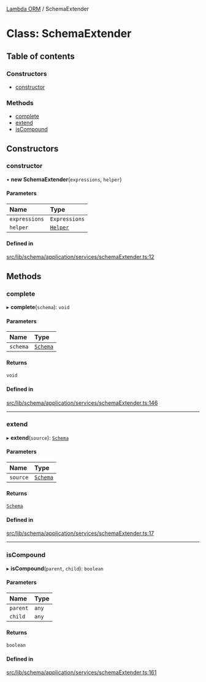 [Lambda ORM](../README.md) / SchemaExtender

# Class: SchemaExtender

## Table of contents

### Constructors

- [constructor](SchemaExtender.md#constructor)

### Methods

- [complete](SchemaExtender.md#complete)
- [extend](SchemaExtender.md#extend)
- [isCompound](SchemaExtender.md#iscompound)

## Constructors

### constructor

• **new SchemaExtender**(`expressions`, `helper`)

#### Parameters

| Name | Type |
| :------ | :------ |
| `expressions` | `Expressions` |
| `helper` | [`Helper`](Helper.md) |

#### Defined in

[src/lib/schema/application/services/schemaExtender.ts:12](https://github.com/FlavioLionelRita/lambdaorm/blob/0b03cab0/src/lib/schema/application/services/schemaExtender.ts#L12)

## Methods

### complete

▸ **complete**(`schema`): `void`

#### Parameters

| Name | Type |
| :------ | :------ |
| `schema` | [`Schema`](../interfaces/Schema.md) |

#### Returns

`void`

#### Defined in

[src/lib/schema/application/services/schemaExtender.ts:146](https://github.com/FlavioLionelRita/lambdaorm/blob/0b03cab0/src/lib/schema/application/services/schemaExtender.ts#L146)

___

### extend

▸ **extend**(`source`): [`Schema`](../interfaces/Schema.md)

#### Parameters

| Name | Type |
| :------ | :------ |
| `source` | [`Schema`](../interfaces/Schema.md) |

#### Returns

[`Schema`](../interfaces/Schema.md)

#### Defined in

[src/lib/schema/application/services/schemaExtender.ts:17](https://github.com/FlavioLionelRita/lambdaorm/blob/0b03cab0/src/lib/schema/application/services/schemaExtender.ts#L17)

___

### isCompound

▸ **isCompound**(`parent`, `child`): `boolean`

#### Parameters

| Name | Type |
| :------ | :------ |
| `parent` | `any` |
| `child` | `any` |

#### Returns

`boolean`

#### Defined in

[src/lib/schema/application/services/schemaExtender.ts:161](https://github.com/FlavioLionelRita/lambdaorm/blob/0b03cab0/src/lib/schema/application/services/schemaExtender.ts#L161)
